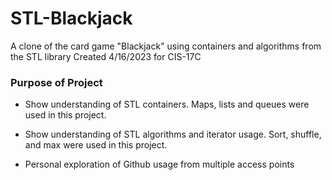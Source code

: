 # STL-Blackjack

A clone of the card game "Blackjack" using containers and algorithms from the STL library
Created 4/16/2023 for CIS-17C

### Purpose of Project

- Show understanding of STL containers. Maps, lists and queues were used in this project.

- Show understanding of STL algorithms and iterator usage. Sort, shuffle, and max were used in this project.

- Personal exploration of Github usage from multiple access points